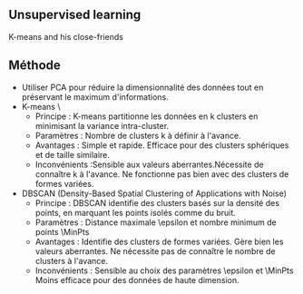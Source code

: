 ## Unsupervised learning
K-means and his close-friends 
## Méthode
* Utiliser PCA pour réduire la dimensionnalité des données tout en préservant le maximum d'informations.
* K-means \
  * Principe : K-means partitionne les données en k clusters en minimisant la variance intra-cluster.
  * Paramètres : Nombre de clusters k à définir à l'avance.
  * Avantages : Simple et rapide. Efficace pour des clusters sphériques et de taille similaire.
  * Inconvénients :Sensible aux valeurs aberrantes.Nécessite de connaître k à l'avance. Ne fonctionne pas bien avec des clusters de formes variées.
* DBSCAN (Density-Based Spatial Clustering of Applications with Noise)
  * Principe : DBSCAN identifie des clusters basés sur la densité des points, en marquant les points isolés comme du bruit.
  * Paramètres : Distance maximale \epsilon et nombre minimum de points \MinPts
  * Avantages : Identifie des clusters de formes variées. Gère bien les valeurs aberrantes. Ne nécessite pas de connaître le nombre de clusters à l'avance.
  * Inconvénients : Sensible au choix des paramètres \epsilon et \MinPts Moins efficace pour des données de haute dimension.
